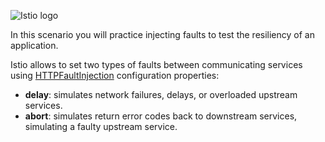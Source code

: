 ![Istio logo](https://raw.githubusercontent.com/lorenzo85/scenarios-ica/master/istio-logo.svg)

In this scenario you will practice injecting faults to test the resiliency of an application.

Istio allows to set two types of faults between communicating services using
[HTTPFaultInjection](https://istio.io/latest/docs/reference/config/networking/virtual-service/#HTTPFaultInjection)
configuration properties:
* **delay**: simulates network failures, delays, or overloaded upstream services.
* **abort**: simulates return error codes back to downstream services, simulating a faulty upstream service.
